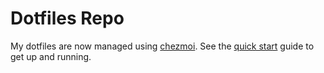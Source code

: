 # Dotfiles Repo

My dotfiles are now managed using [chezmoi](https://www.chezmoi.io). See the [quick start](https://www.chezmoi.io/quick-start/) guide to get up and running.
